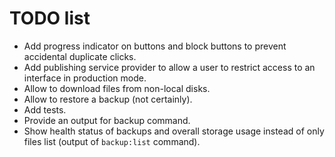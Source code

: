 # TODO list

- Add progress indicator on buttons and block buttons to prevent accidental duplicate clicks.
- Add publishing service provider to allow a user to restrict access to an interface in production mode.
- Allow to download files from non-local disks.
- Allow to restore a backup (not certainly).
- Add tests.
- Provide an output for backup command.
- Show health status of backups and overall storage usage instead of only files list (output of `backup:list` command).

